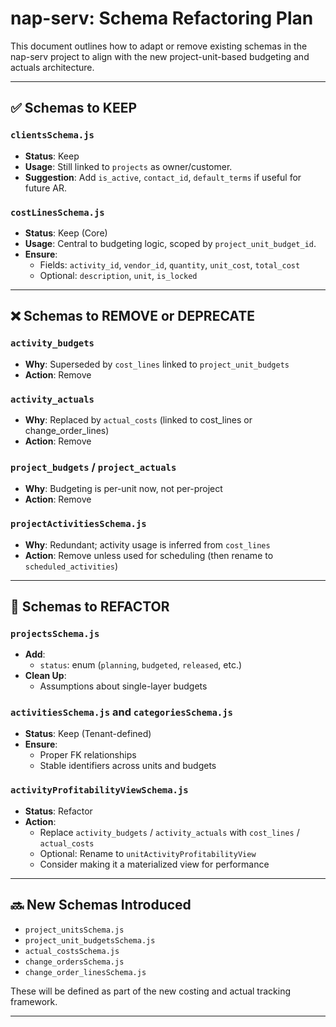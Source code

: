 # nap-serv: Schema Refactoring Plan

This document outlines how to adapt or remove existing schemas in the nap-serv project to align with the new project-unit-based budgeting and actuals architecture.

---

## ✅ Schemas to KEEP

### `clientsSchema.js`
- **Status**: Keep
- **Usage**: Still linked to `projects` as owner/customer.
- **Suggestion**: Add `is_active`, `contact_id`, `default_terms` if useful for future AR.

### `costLinesSchema.js`
- **Status**: Keep (Core)
- **Usage**: Central to budgeting logic, scoped by `project_unit_budget_id`.
- **Ensure**:
  - Fields: `activity_id`, `vendor_id`, `quantity`, `unit_cost`, `total_cost`
  - Optional: `description`, `unit`, `is_locked`

---

## ❌ Schemas to REMOVE or DEPRECATE

### `activity_budgets`
- **Why**: Superseded by `cost_lines` linked to `project_unit_budgets`
- **Action**: Remove

### `activity_actuals`
- **Why**: Replaced by `actual_costs` (linked to cost_lines or change_order_lines)
- **Action**: Remove

### `project_budgets` / `project_actuals`
- **Why**: Budgeting is per-unit now, not per-project
- **Action**: Remove

### `projectActivitiesSchema.js`
- **Why**: Redundant; activity usage is inferred from `cost_lines`
- **Action**: Remove unless used for scheduling (then rename to `scheduled_activities`)

---

## 🔄 Schemas to REFACTOR

### `projectsSchema.js`
- **Add**:
  - `status`: enum (`planning`, `budgeted`, `released`, etc.)
- **Clean Up**:
  - Assumptions about single-layer budgets

### `activitiesSchema.js` and `categoriesSchema.js`
- **Status**: Keep (Tenant-defined)
- **Ensure**:
  - Proper FK relationships
  - Stable identifiers across units and budgets

### `activityProfitabilityViewSchema.js`
- **Status**: Refactor
- **Action**:
  - Replace `activity_budgets` / `activity_actuals` with `cost_lines` / `actual_costs`
  - Optional: Rename to `unitActivityProfitabilityView`
  - Consider making it a materialized view for performance

---

## 🔜 New Schemas Introduced

- `project_unitsSchema.js`
- `project_unit_budgetsSchema.js`
- `actual_costsSchema.js`
- `change_ordersSchema.js`
- `change_order_linesSchema.js`

These will be defined as part of the new costing and actual tracking framework.

---